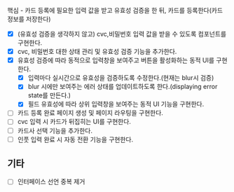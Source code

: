 핵심 - 카드 등록에 필요한 입력 값을 받고 유효성 검증을 한 뒤, 카드를 등록한다(카드 정보를 저장한다)

- [x] (유효성 검증을 생각하지 않고) cvc,비밀번호 입력 값을 받을 수 있도록 컴포넌트를 구현한다.
- [x] cvc, 비밀번호 대한 상태 관리 및 유효성 검증 기능을 추가한다.
- [x] 유효성 검증에 따라 동적으로 입력창을 보여주고 버튼을 활성화하는 동적 UI를 구현한다.
  - [x] 입력마다 실시간으로 유효성을 검증하도록 수정한다.(현재는 blur시 검증)
  - [x] blur 시에만 보여주는 에러 상태를 업데이트하도록 한다.(displaying error state를 만든다.)
  - [x] 필드 유효성에 따라 상위 입력창을 보여주는 동적 UI 기능을 구현한다.
- [ ] 카드 등록 완료 페이지 생성 및 페이지 라우팅을 구현한다.
- [ ] cvc 입력 시 카드가 뒤집히는 UI를 구현한다.
- [ ] 카드사 선택 기능을 추가한다.
- [ ] 인풋 입력 완료 시 자동 전환 기능을 구현한다.

## 기타

- [ ] 인터페이스 선언 중복 제거
